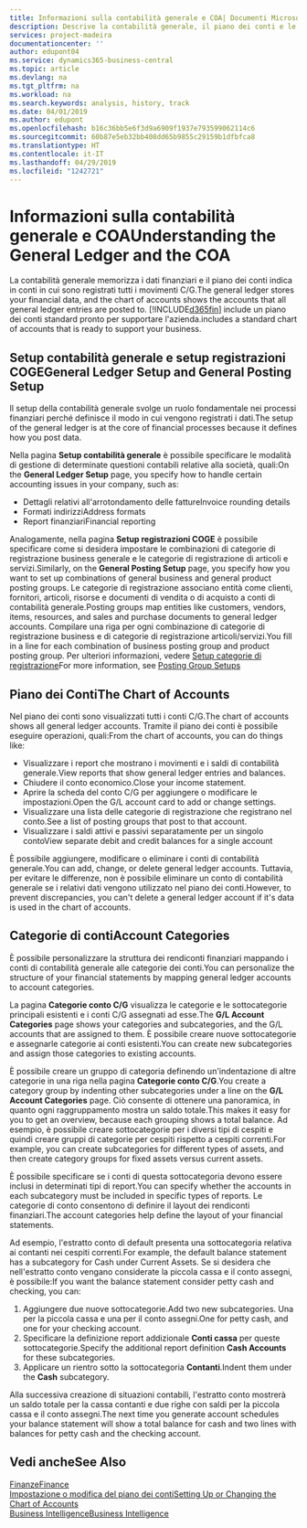 ```yaml
---
title: Informazioni sulla contabilità generale e COA| Documenti Microsoft
description: Descrive la contabilità generale, il piano dei conti e le categorie dei conti.
services: project-madeira
documentationcenter: ''
author: edupont04
ms.service: dynamics365-business-central
ms.topic: article
ms.devlang: na
ms.tgt_pltfrm: na
ms.workload: na
ms.search.keywords: analysis, history, track
ms.date: 04/01/2019
ms.author: edupont
ms.openlocfilehash: b16c36bb5e6f3d9a6909f1937e793599062114c6
ms.sourcegitcommit: 60b87e5eb32bb408dd65b9855c29159b1dfbfca8
ms.translationtype: HT
ms.contentlocale: it-IT
ms.lasthandoff: 04/29/2019
ms.locfileid: "1242721"
---
```

# <a name="understanding-the-general-ledger-and-the-coa"></a><span data-ttu-id="af337-103">Informazioni sulla contabilità generale e COA</span><span class="sxs-lookup"><span data-stu-id="af337-103">Understanding the General Ledger and the COA</span></span>
<span data-ttu-id="af337-104">La contabilità generale memorizza i dati finanziari e il piano dei conti indica in conti in cui sono registrati tutti i movimenti C/G.</span><span class="sxs-lookup"><span data-stu-id="af337-104">The general ledger stores your financial data, and the chart of accounts shows the accounts that all general ledger entries are posted to.</span></span> [!INCLUDE[d365fin](includes/d365fin_md.md)] <span data-ttu-id="af337-105">include un piano dei conti standard pronto per supportare l'azienda.</span><span class="sxs-lookup"><span data-stu-id="af337-105">includes a standard chart of accounts that is ready to support your business.</span></span>

## <a name="general-ledger-setup-and-general-posting-setup"></a><span data-ttu-id="af337-106">Setup contabilità generale e setup registrazioni COGE</span><span class="sxs-lookup"><span data-stu-id="af337-106">General Ledger Setup and General Posting Setup</span></span>
<span data-ttu-id="af337-107">Il setup della contabilità generale svolge un ruolo fondamentale nei processi finanziari perché definisce il modo in cui vengono registrati i dati.</span><span class="sxs-lookup"><span data-stu-id="af337-107">The setup of the general ledger is at the core of financial processes because it defines how you post data.</span></span>  

<span data-ttu-id="af337-108">Nella pagina **Setup contabilità generale** è possibile specificare le modalità di gestione di determinate questioni contabili relative alla società, quali:</span><span class="sxs-lookup"><span data-stu-id="af337-108">On the **General Ledger Setup** page, you specify how to handle certain accounting issues in your company, such as:</span></span>  

* <span data-ttu-id="af337-109">Dettagli relativi all'arrotondamento delle fatture</span><span class="sxs-lookup"><span data-stu-id="af337-109">Invoice rounding details</span></span>  
* <span data-ttu-id="af337-110">Formati indirizzi</span><span class="sxs-lookup"><span data-stu-id="af337-110">Address formats</span></span>  
* <span data-ttu-id="af337-111">Report finanziari</span><span class="sxs-lookup"><span data-stu-id="af337-111">Financial reporting</span></span>  

<span data-ttu-id="af337-112">Analogamente, nella pagina **Setup registrazioni COGE** è possibile specificare come si desidera impostare le combinazioni di categorie di registrazione business generale e le categorie di registrazione di articoli e servizi.</span><span class="sxs-lookup"><span data-stu-id="af337-112">Similarly, on the **General Posting Setup** page, you specify how you want to set up combinations of general business and general product posting groups.</span></span> <span data-ttu-id="af337-113">Le categorie di registrazione associano entità come clienti, fornitori, articoli, risorse e documenti di vendita o di acquisto a conti di contabilità generale.</span><span class="sxs-lookup"><span data-stu-id="af337-113">Posting groups map entities like customers, vendors, items, resources, and sales and purchase documents to general ledger accounts.</span></span> <span data-ttu-id="af337-114">Compilare una riga per ogni combinazione di categorie di registrazione business e di categorie di registrazione articoli/servizi.</span><span class="sxs-lookup"><span data-stu-id="af337-114">You fill in a line for each combination of business posting group and product posting group.</span></span> <span data-ttu-id="af337-115">Per ulteriori informazioni, vedere [Setup categorie di registrazione](finance-posting-groups.md)</span><span class="sxs-lookup"><span data-stu-id="af337-115">For more information, see [Posting Group Setups](finance-posting-groups.md)</span></span>  

## <a name="the-chart-of-accounts"></a><span data-ttu-id="af337-116">Piano dei Conti</span><span class="sxs-lookup"><span data-stu-id="af337-116">The Chart of Accounts</span></span>
<span data-ttu-id="af337-117">Nel piano dei conti sono visualizzati tutti i conti C/G.</span><span class="sxs-lookup"><span data-stu-id="af337-117">The chart of accounts shows all general ledger accounts.</span></span> <span data-ttu-id="af337-118">Tramite il piano dei conti è possibile eseguire operazioni, quali:</span><span class="sxs-lookup"><span data-stu-id="af337-118">From the chart of accounts, you can do things like:</span></span>  

* <span data-ttu-id="af337-119">Visualizzare i report che mostrano i movimenti e i saldi di contabilità generale.</span><span class="sxs-lookup"><span data-stu-id="af337-119">View reports that show general ledger entries and balances.</span></span>  
* <span data-ttu-id="af337-120">Chiudere il conto economico.</span><span class="sxs-lookup"><span data-stu-id="af337-120">Close your income statement.</span></span>  
* <span data-ttu-id="af337-121">Aprire la scheda del conto C/G per aggiungere o modificare le impostazioni.</span><span class="sxs-lookup"><span data-stu-id="af337-121">Open the G/L account card to add or change settings.</span></span>  
* <span data-ttu-id="af337-122">Visualizzare una lista delle categorie di registrazione che registrano nel conto.</span><span class="sxs-lookup"><span data-stu-id="af337-122">See a list of posting groups that post to that account.</span></span>
* <span data-ttu-id="af337-123">Visualizzare i saldi attivi e passivi separatamente per un singolo conto</span><span class="sxs-lookup"><span data-stu-id="af337-123">View separate debit and credit balances for a single account</span></span>  

<span data-ttu-id="af337-124">È possibile aggiungere, modificare o eliminare i conti di contabilità generale.</span><span class="sxs-lookup"><span data-stu-id="af337-124">You can add, change, or delete general ledger accounts.</span></span> <span data-ttu-id="af337-125">Tuttavia, per evitare le differenze, non è possibile eliminare un conto di contabilità generale se i relativi dati vengono utilizzato nel piano dei conti.</span><span class="sxs-lookup"><span data-stu-id="af337-125">However, to prevent discrepancies, you can't delete a general ledger account if it's data is used in the chart of accounts.</span></span>  

## <a name="account-categories"></a><span data-ttu-id="af337-126">Categorie di conti</span><span class="sxs-lookup"><span data-stu-id="af337-126">Account Categories</span></span>
<span data-ttu-id="af337-127">È possibile personalizzare la struttura dei rendiconti finanziari mappando i conti di contabilità generale alle categorie dei conti.</span><span class="sxs-lookup"><span data-stu-id="af337-127">You can personalize the structure of your financial statements by mapping general ledger accounts to account categories.</span></span>  

<span data-ttu-id="af337-128">La pagina **Categorie conto C/G** visualizza le categorie e le sottocategorie principali esistenti e i conti C/G assegnati ad esse.</span><span class="sxs-lookup"><span data-stu-id="af337-128">The **G/L Account Categories** page shows your categories and subcategories, and the G/L accounts that are assigned to them.</span></span> <span data-ttu-id="af337-129">È possibile creare nuove sottocategorie e assegnarle categorie ai conti esistenti.</span><span class="sxs-lookup"><span data-stu-id="af337-129">You can create new subcategories and assign those categories to existing accounts.</span></span>  

<span data-ttu-id="af337-130">È possibile creare un gruppo di categoria definendo un'indentazione di altre categorie in una riga nella pagina **Categorie conto C/G**.</span><span class="sxs-lookup"><span data-stu-id="af337-130">You create a category group by indenting other subcategories under a line on the **G/L Account Categories** page.</span></span> <span data-ttu-id="af337-131">Ciò consente di ottenere una panoramica, in quanto ogni raggruppamento mostra un saldo totale.</span><span class="sxs-lookup"><span data-stu-id="af337-131">This makes it easy for you to get an overview, because each grouping shows a total balance.</span></span> <span data-ttu-id="af337-132">Ad esempio, è possibile creare sottocategorie per i diversi tipi di cespiti e quindi creare gruppi di categorie per cespiti rispetto a cespiti correnti.</span><span class="sxs-lookup"><span data-stu-id="af337-132">For example, you can create subcategories for different types of assets, and then create category groups for fixed assets versus current assets.</span></span>  

<span data-ttu-id="af337-133">È possibile specificare se i conti di questa sottocategoria devono essere inclusi in determinati tipi di report.</span><span class="sxs-lookup"><span data-stu-id="af337-133">You can specify whether the accounts in each subcategory must be included in specific types of reports.</span></span> <span data-ttu-id="af337-134">Le categorie di conto consentono di definire il layout dei rendiconti finanziari.</span><span class="sxs-lookup"><span data-stu-id="af337-134">The account categories help define the layout of your financial statements.</span></span>  

<span data-ttu-id="af337-135">Ad esempio, l'estratto conto di default presenta una sottocategoria relativa ai contanti nei cespiti correnti.</span><span class="sxs-lookup"><span data-stu-id="af337-135">For example, the default balance statement has a subcategory for Cash under Current Assets.</span></span> <span data-ttu-id="af337-136">Se si desidera che nell'estratto conto vengano considerate la piccola cassa e il conto assegni, è possibile:</span><span class="sxs-lookup"><span data-stu-id="af337-136">If you want the balance statement consider petty cash and checking, you can:</span></span>  

1. <span data-ttu-id="af337-137">Aggiungere due nuove sottocategorie.</span><span class="sxs-lookup"><span data-stu-id="af337-137">Add two new subcategories.</span></span> <span data-ttu-id="af337-138">Una per la piccola cassa e una per il conto assegni.</span><span class="sxs-lookup"><span data-stu-id="af337-138">One for petty cash, and one for your checking account.</span></span>  
2. <span data-ttu-id="af337-139">Specificare la definizione report addizionale **Conti cassa** per queste sottocategorie.</span><span class="sxs-lookup"><span data-stu-id="af337-139">Specify the additional report definition **Cash Accounts** for these subcategories.</span></span>  
3. <span data-ttu-id="af337-140">Applicare un rientro sotto la sottocategoria **Contanti**.</span><span class="sxs-lookup"><span data-stu-id="af337-140">Indent them under the **Cash** subcategory.</span></span>  

<span data-ttu-id="af337-141">Alla successiva creazione di situazioni contabili, l'estratto conto mostrerà un saldo totale per la cassa contanti e due righe con saldi per la piccola cassa e il conto assegni.</span><span class="sxs-lookup"><span data-stu-id="af337-141">The next time you generate account schedules your balance statement will show a total balance for cash and two lines with balances for petty cash and the checking account.</span></span>  

## <a name="see-also"></a><span data-ttu-id="af337-142">Vedi anche</span><span class="sxs-lookup"><span data-stu-id="af337-142">See Also</span></span>
[<span data-ttu-id="af337-143">Finanze</span><span class="sxs-lookup"><span data-stu-id="af337-143">Finance</span></span>](finance.md)  
[<span data-ttu-id="af337-144">Impostazione o modifica del piano dei conti</span><span class="sxs-lookup"><span data-stu-id="af337-144">Setting Up or Changing the Chart of Accounts</span></span>](finance-setup-chart-accounts.md)  
[<span data-ttu-id="af337-145">Business Intelligence</span><span class="sxs-lookup"><span data-stu-id="af337-145">Business Intelligence</span></span>](bi.md)  
